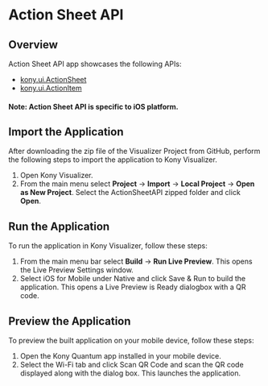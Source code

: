# Action Sheet API
## Overview
Action Sheet API app showcases the following APIs:

- [kony.ui.ActionSheet](https://docs.kony.com/konylibrary/visualizer/viz_api_dev_guide/Default.htm#kony.ui_functions_actionsheet.htm%3FTocPath%3DAction%2520Sheet%2520API%2520for%2520iOS%7C_____4)
- [kony.ui.ActionItem](https://docs.kony.com/konylibrary/visualizer/viz_api_dev_guide/Default.htm#kony.ui_functions_actionitem.htm%3FTocPath%3DAction%2520Sheet%2520API%2520for%2520iOS%7C_____2)
#### Note: Action Sheet API is specific to iOS platform. 

## Import the Application
After downloading the zip file of the Visualizer Project from GitHub, perform the following steps to import the application to Kony Visualizer.

1. Open Kony Visualizer.
2. From the main menu select **Project** → **Import** → **Local Project** → **Open as New Project**. Select the ActionSheetAPI zipped folder and click **Open**.

## Run the Application
To run the application in Kony Visualizer, follow these steps:

1. From the main menu bar select **Build** → **Run Live Preview**. This opens the Live Preview Settings window.
2. Select iOS for Mobile under Native and click Save & Run to build the application. This opens a Live Preview is Ready dialogbox with a QR code.

## Preview the Application
To preview the built application on your mobile device, follow these steps:

1. Open the Kony Quantum app installed in your mobile device.
2. Select the Wi-Fi tab and click Scan QR Code and scan the QR code displayed along with the dialog box. This launches the application.
